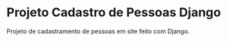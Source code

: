 # Projeto Cadastro de Pessoas Django
 Projeto de cadastramento de pessoas em site feito com Django.
